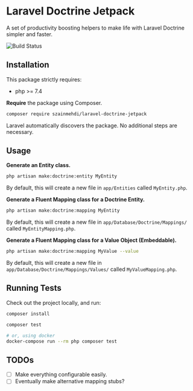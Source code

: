 # Laravel Doctrine Jetpack

A set of productivity boosting helpers to make life with Laravel Doctrine simpler and faster.

![Build Status](https://github.com/szainmehdi/laravel-doctrine-jetpack/workflows/PHP%20Composer/badge.svg)

## Installation

This package strictly requires:
- php >= 7.4

**Require** the package using Composer.

```bash
composer require szainmehdi/laravel-doctrine-jetpack
```

Laravel automatically discovers the package. No additional steps are necessary.

## Usage

**Generate an Entity class.**

```bash
php artisan make:doctrine:entity MyEntity
```

By default, this will create a new file in `app/Entities` called `MyEntity.php`. 

**Generate a Fluent Mapping class for a Doctrine Entity.**

```bash
php artisan make:doctrine:mapping MyEntity
```

By default, this will create a new file in `app/Database/Doctrine/Mappings/` called `MyEntityMapping.php`. 

**Generate a Fluent Mapping class for a Value Object (Embeddable).**

```bash
php artisan make:doctrine:mapping MyValue --value
```

By default, this will create a new file in `app/Database/Doctrine/Mappings/Values/` called `MyValueMapping.php`. 

## Running Tests
Check out the project locally, and run:

```bash
composer install

composer test

# or, using docker
docker-compose run --rm php composer test
```

## TODOs
- [ ] Make everything configurable easily.
- [ ] Eventually make alternative mapping stubs?
